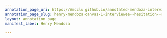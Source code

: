 ```yaml
---
annotation_page_uri: https://Amcclu.github.io/annotated-mendoza-interview/annotations/henry-mendoza-canvas-1-interviewee--hesitation--relating-firsthand-experience--contextualizing.json
annotation_page_slug: henry-mendoza-canvas-1-interviewee--hesitation--relating-firsthand-experience--contextualizing
layout: annotation_page
manifest_label: Henry Mendoza

---
```

